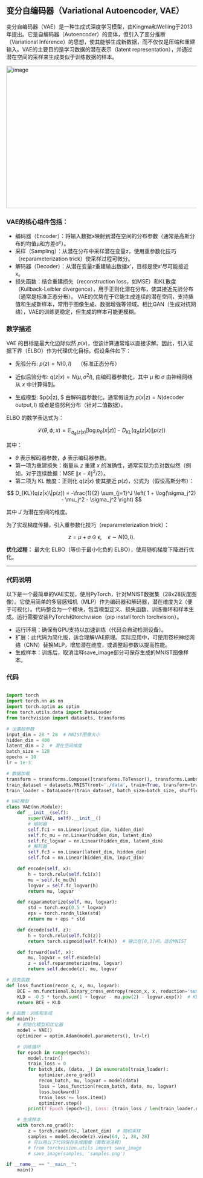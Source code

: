 ## 变分自编码器（Variational Autoencoder, VAE）
变分自编码器（VAE）是一种生成式深度学习模型，由Kingma和Welling于2013年提出。它是自编码器（Autoencoder）的变体，但引入了变分推断（Variational Inference）的思想，使其能够生成新数据，而不仅仅是压缩和重建输入。VAE的主要目的是学习数据的潜在表示（latent representation），并通过潜在空间的采样来生成类似于训练数据的样本。

<img width="617" height="376" alt="image" src="https://github.com/user-attachments/assets/da34a994-bb28-42a6-81d9-8e64e091059c" />


### VAE的核心组件包括：
- 编码器（Encoder）：将输入数据x映射到潜在空间的分布参数（通常是高斯分布的均值μ和方差σ²）。
- 采样（Sampling）：从潜在分布中采样潜在变量z，使用重参数化技巧（reparameterization trick）使采样过程可微分。
- 解码器（Decoder）：从潜在变量z重建输出数据x'，目标是使x'尽可能接近x。
- 损失函数：结合重建损失（reconstruction loss，如MSE）和KL散度（Kullback-Leibler divergence），用于正则化潜在分布，使其接近先验分布（通常是标准正态分布）。
VAE的优势在于它能生成连续的潜在空间，支持插值和生成新样本，常用于图像生成、数据增强等领域。相比GAN（生成对抗网络），VAE的训练更稳定，但生成的样本可能更模糊。

### 数学描述

VAE 的目标是最大化边际似然 $p(x)$，但该计算通常难以直接求解。因此，引入证据下界（ELBO）作为代理优化目标。假设条件如下：

* 先验分布:  $p(z) = N(0, I) \quad \text{（标准正态分布）}$

* 近似后验分布: $q(z|x) = N(\mu, \sigma^2 I),$  由编码器参数化，其中 $\mu$ 和 $\sigma$ 由神经网络从 $x$ 中计算得到。

* 生成模型: $p(x|z), $ 由解码器参数化，通常假设为 $p(x|z) = N(\text{decoder output}, I)$  或者是伯努利分布（针对二值数据）。


ELBO 的数学表达式为： 

$$
\mathcal{L}(\theta, \phi; x) = \mathbb{E}_ {q_\phi(z|x)} [\log p_\theta(x|z)] - D_{KL}(q_\phi(z|x)\|p(z))
$$

其中：

* $\theta$ 表示解码器参数，$\phi$ 表示编码器参数。  
* 第一项为重建损失：衡量从 $z$ 重建 $x$ 的准确性，通常实现为负对数似然（例如，对于连续数据：MSE $\|x - \hat{x}\|^2 / 2$）。  
* 第二项为 KL 散度：正则化 $q(z|x)$ 使其接近 $p(z)$，公式为（假设高斯分布）：  

$$
D_{KL}(q(z|x)\|p(z)) = -\frac{1}{2} \sum_{j=1}^J \left( 1 + \log(\sigma_j^2) - \mu_j^2 - \sigma_j^2 \right)
$$

其中 $J$ 为潜在空间的维度。  



为了实现梯度传播，引入重参数化技巧（reparameterization trick）：  

$$
z = \mu + \sigma \odot \epsilon, \quad \epsilon \sim N(0, I).
$$



**优化过程：** 最大化 ELBO（等价于最小化负的 ELBO），使用随机梯度下降进行优化。

---

### 代码说明
以下是一个最简单的VAE实现，使用PyTorch，针对MNIST数据集（28x28灰度图像）。它使用简单的多层感知机（MLP）作为编码器和解码器，潜在维度为2（便于可视化）。代码整合为一个模块，包含模型定义、损失函数、训练循环和样本生成。运行需要安装PyTorch和torchvision（pip install torch torchvision）。  
- 运行环境：确保有GPU支持以加速训练（代码会自动检测设备）。
- 扩展：此代码为简化版，适合理解VAE原理。实际应用中，可使用卷积神经网络（CNN）替换MLP，增加潜在维度，或调整超参数以提高性能。
- 生成样本：训练后，取消注释save_image部分可保存生成的MNIST图像样本。

### 代码
```python

import torch
import torch.nn as nn
import torch.optim as optim
from torch.utils.data import DataLoader
from torchvision import datasets, transforms

# 设置超参数
input_dim = 28 * 28  # MNIST图像大小
hidden_dim = 400
latent_dim = 2  # 潜在空间维度
batch_size = 128
epochs = 10
lr = 1e-3

# 数据加载
transform = transforms.Compose([transforms.ToTensor(), transforms.Lambda(lambda x: x.view(-1))])
train_dataset = datasets.MNIST(root='./data', train=True, transform=transform, download=True)
train_loader = DataLoader(train_dataset, batch_size=batch_size, shuffle=True)

# VAE模型
class VAE(nn.Module):
    def __init__(self):
        super(VAE, self).__init__()
        # 编码器
        self.fc1 = nn.Linear(input_dim, hidden_dim)
        self.fc_mu = nn.Linear(hidden_dim, latent_dim)
        self.fc_logvar = nn.Linear(hidden_dim, latent_dim)
        # 解码器
        self.fc3 = nn.Linear(latent_dim, hidden_dim)
        self.fc4 = nn.Linear(hidden_dim, input_dim)

    def encode(self, x):
        h = torch.relu(self.fc1(x))
        mu = self.fc_mu(h)
        logvar = self.fc_logvar(h)
        return mu, logvar

    def reparameterize(self, mu, logvar):
        std = torch.exp(0.5 * logvar)
        eps = torch.randn_like(std)
        return mu + eps * std

    def decode(self, z):
        h = torch.relu(self.fc3(z))
        return torch.sigmoid(self.fc4(h))  # 输出在[0,1]间，适合MNIST

    def forward(self, x):
        mu, logvar = self.encode(x)
        z = self.reparameterize(mu, logvar)
        return self.decode(z), mu, logvar

# 损失函数
def loss_function(recon_x, x, mu, logvar):
    BCE = nn.functional.binary_cross_entropy(recon_x, x, reduction='sum')  # 重建损失
    KLD = -0.5 * torch.sum(1 + logvar - mu.pow(2) - logvar.exp())  # KL散度
    return BCE + KLD

# 主函数：训练和生成
def main():
    # 初始化模型和优化器
    model = VAE()
    optimizer = optim.Adam(model.parameters(), lr=lr)

    # 训练循环
    for epoch in range(epochs):
        model.train()
        train_loss = 0
        for batch_idx, (data, _) in enumerate(train_loader):
            optimizer.zero_grad()
            recon_batch, mu, logvar = model(data)
            loss = loss_function(recon_batch, data, mu, logvar)
            loss.backward()
            train_loss += loss.item()
            optimizer.step()
        print(f'Epoch {epoch+1}, Loss: {train_loss / len(train_loader.dataset):.4f}')

    # 生成样本
    with torch.no_grad():
        z = torch.randn(64, latent_dim)  # 随机采样
        samples = model.decode(z).view(64, 1, 28, 28)
        # 可以用以下代码保存生成图像（需取消注释）
        # from torchvision.utils import save_image
        # save_image(samples, 'samples.png')

if __name__ == "__main__":
    main()
```

